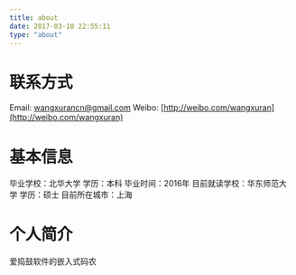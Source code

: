 ```yaml
---
title: about
date: 2017-03-10 22:55:11
type: "about"
---
```

# 联系方式

Email: wangxurancn@gmail.com
Weibo: [http://weibo.com/wangxuran](http://weibo.com/wangxuran)

# 基本信息

毕业学校：北华大学 
学历：本科 
毕业时间：2016年 
目前就读学校：华东师范大学
学历：硕士
目前所在城市：上海

# 个人简介

爱捣鼓软件的嵌入式码农

